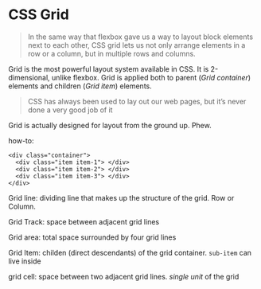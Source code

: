 # CSS Grid
> In the same way that flexbox gave us a way to layout block elements next to each other, CSS grid lets us not only arrange elements in a row or a column, but in multiple rows and columns.

Grid is the most powerful layout system available in CSS. 
It is 2-dimensional, unlike flexbox. 
Grid is applied both to parent (*Grid container*) elements and children (*Grid item*) elements. 

> CSS has always been used to lay out our web pages, but it’s never done a very good job of it

Grid is actually designed for layout from the ground up. Phew. 

how-to: 

    <div class="container">
      <div class="item item-1"> </div>
      <div class="item item-2"> </div>
      <div class="item item-3"> </div>
    </div>
    
Grid line: dividing line that makes up the structure of the grid. Row or Column.

Grid Track: space between adjacent grid lines

Grid area: total space surrounded by four grid lines

Grid Item: childen (direct descendants) of the grid container. `sub-item` can live inside 

grid cell: space between two adjacent grid lines. *single unit* of the grid
